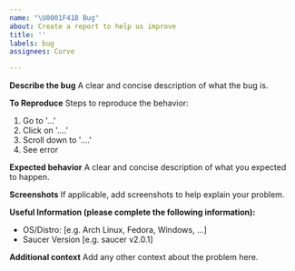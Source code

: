 ```yaml
---
name: "\U0001F41B Bug"
about: Create a report to help us improve
title: ''
labels: bug
assignees: Curve

---
```


**Describe the bug**
A clear and concise description of what the bug is.

**To Reproduce**
Steps to reproduce the behavior:
1. Go to '...'
2. Click on '....'
3. Scroll down to '....'
4. See error

**Expected behavior**
A clear and concise description of what you expected to happen.

**Screenshots**
If applicable, add screenshots to help explain your problem.

**Useful Information (please complete the following information):**
 - OS/Distro: [e.g. Arch Linux, Fedora, Windows, ...]
 - Saucer Version [e.g. saucer v2.0.1]

**Additional context**
Add any other context about the problem here.
